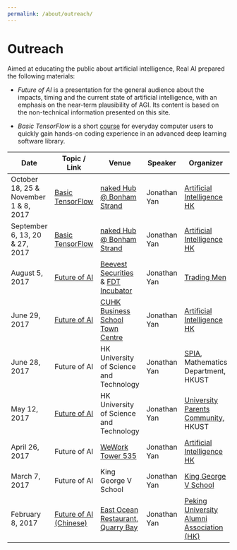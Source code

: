 ```yaml
---
permalink: /about/outreach/
---
```

# Outreach

Aimed at educating the public about artificial intelligence, Real AI prepared the following materials:

* *Future of AI* is a presentation for the general audience about the impacts, timing and the current state of artificial intelligence, with an emphasis on the near-term plausibility of AGI. Its content is based on the non-technical information presented on this site.

* *Basic TensorFlow* is a short [course](http://realai.org/course/tensorflow/) for everyday computer users to quickly gain hands-on coding experience in an advanced deep learning software library.

| Date                                  | Topic / Link           | Venue                                   | Speaker      | Organizer                                 |
| ------------------------------------- | ---------------------- | --------------------------------------- | ------------ | ----------------------------------------- |
| October 18, 25 & November 1 & 8, 2017 | [Basic TensorFlow](https://www.meetup.com/Artificial-Intelligence-HK/events/243381643/) | [naked Hub @ Bonham Strand](https://www.nakedhub.com/en/hub/bonham-strand) | Jonathan Yan | [Artificial Intelligence HK](https://www.facebook.com/artificialintelligencehk) |
| September 6, 13, 20 & 27, 2017        | [Basic TensorFlow](https://www.meetup.com/Artificial-Intelligence-HK/events/242276026/) | [naked Hub @ Bonham Strand](https://www.nakedhub.com/en/hub/bonham-strand) | Jonathan Yan | [Artificial Intelligence HK](https://www.facebook.com/artificialintelligencehk) |
| August 5, 2017                        | [Future of AI](http://mp.weixin.qq.com/s/rlWxlSjogDIUcSMxzBKQ8A) | [Beevest Securities](https://beevestsec.com/) & [FDT Incubator](http://www.hkfdt.cn/) | Jonathan Yan | [Trading Men](http://tradingmen.cn/)      |
| June 29, 2017                         | [Future of AI](https://www.meetup.com/Artificial-Intelligence-HK/events/240316349/) | [CUHK Business School Town Centre](http://exed.bschool.cuhk.edu.hk/en-us/theexperience/facilities/towncentre) | Jonathan Yan | [Artificial Intelligence HK](https://www.facebook.com/artificialintelligencehk) |
| June 28, 2017                         | Future of AI           | HK University of Science and Technology | Jonathan Yan | [SPIA](http://www.math.ust.hk/~rips/spia.html), Mathematics Department, HKUST |
| May 12, 2017                          | [Future of AI](http://ihome.ust.hk/~upc/events.htm) | HK University of Science and Technology | Jonathan Yan | [University Parents Community](http://ihome.ust.hk/~upc/), HKUST |
| April 26, 2017                        | Future of AI           | [WeWork Tower 535](https://www.wework.com/buildings/tower-535--hong-kong) | Jonathan Yan | [Artificial Intelligence HK](https://www.facebook.com/artificialintelligencehk) |
| March 7, 2017                         | Future of AI           | King George V School                    | Jonathan Yan | [King George V School](http://www.kgv.edu.hk/) |
| February 8, 2017                      | [Future of AI (Chinese)](http://mp.weixin.qq.com/s/jg05lL6ooXoNAXtnKGdfSw) | [East Ocean Restaurant, Quarry Bay](http://www.eastocean.com.hk/shop.php?a=hk) | Jonathan Yan | [Peking University Alumni Association (HK)](http://www.pku.org.hk/) |
